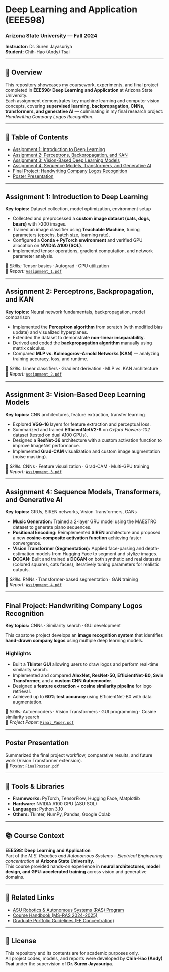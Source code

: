 # Deep Learning and Application (EEE598)

### Arizona State University — Fall 2024  
**Instructor:** Dr. Suren Jayasuriya  
**Student:** Chih-Hao (Andy) Tsai

---

## 🧠 Overview
This repository showcases my coursework, experiments, and final project completed in **EEE598: Deep Learning and Application** at Arizona State University.  
Each assignment demonstrates key machine learning and computer vision concepts, covering **supervised learning, backpropagation, CNNs, transformers, and generative AI** — culminating in my final research project: *Handwriting Company Logos Recognition*.

---

## 📑 Table of Contents
- [Assignment 1: Introduction to Deep Learning](#assignment-1-introduction-to-deep-learning)
- [Assignment 2: Perceptrons, Backpropagation, and KAN](#assignment-2-perceptrons-backpropagation-and-kan)
- [Assignment 3: Vision-Based Deep Learning Models](#assignment-3-vision-based-deep-learning-models)
- [Assignment 4: Sequence Models, Transformers, and Generative AI](#assignment-4-sequence-models-transformers-and-generative-ai)
- [Final Project: Handwriting Company Logos Recognition](#final-project-handwriting-company-logos-recognition)
- [Poster Presentation](#poster-presentation)

---

## Assignment 1: Introduction to Deep Learning
**Key topics:** Dataset collection, model optimization, environment setup

- Collected and preprocessed a **custom image dataset (cats, dogs, bears)** with >200 images.
- Trained an image classifier using **Teachable Machine**, tuning parameters (epochs, batch size, learning rate).
- Configured a **Conda + PyTorch environment** and verified GPU allocation on **NVIDIA A100 (SOL)**.
- Implemented tensor operations, gradient computation, and network parameter analysis.

📘 *Skills:* Tensor basics · Autograd · GPU utilization  
📂 *Report:* [`Assignment_1.pdf`](./Assignment_1.pdf)

---

## Assignment 2: Perceptrons, Backpropagation, and KAN
**Key topics:** Neural network fundamentals, backpropagation, model comparison

- Implemented the **Perceptron algorithm** from scratch (with modified bias update) and visualized hyperplanes.
- Extended the dataset to demonstrate **non-linear inseparability**.
- Derived and coded the **backpropagation algorithm** manually using matrix calculus.
- Compared **MLP vs. Kolmogorov–Arnold Networks (KAN)** — analyzing training accuracy, loss, and runtime.

📘 *Skills:* Linear classifiers · Gradient derivation · MLP vs. KAN architecture  
📂 *Report:* [`Assignment_2.pdf`](./Assignment_2.pdf)

---

## Assignment 3: Vision-Based Deep Learning Models
**Key topics:** CNN architectures, feature extraction, transfer learning

- Explored **VGG-16** layers for feature extraction and perceptual loss.
- Summarized and trained **EfficientNetV2-S** on *Oxford Flowers-102* dataset (tested on dual A100 GPUs).
- Designed a **ResNet-36** architecture with a custom activation function to improve ImageNet performance.
- Implemented **Grad-CAM** visualization and custom image augmentation (noise masking).

📘 *Skills:* CNNs · Feature visualization · Grad-CAM · Multi-GPU training  
📂 *Report:* [`Assignment_3.pdf`](./Assignment_3.pdf)

---

## Assignment 4: Sequence Models, Transformers, and Generative AI
**Key topics:** GRUs, SIREN networks, Vision Transformers, GANs

- **Music Generation:** Trained a 2-layer GRU model using the MAESTRO dataset to generate piano sequences.  
- **Positional Encoding:** Reimplemented **SIREN** architecture and proposed a new **cosine-composite activation function** achieving faster convergence.  
- **Vision Transformer (Segmentation):** Applied face-parsing and depth-estimation models from Hugging Face to segment and stylize images.  
- **DCGAN:** Built and trained a **DCGAN** on both synthetic and real datasets (colored squares, cats faces), iteratively tuning parameters for realistic outputs.

📘 *Skills:* RNNs · Transformer-based segmentation · GAN training  
📂 *Report:* [`Assignment_4.pdf`](./Assignment_4.pdf)

---

## Final Project: Handwriting Company Logos Recognition
**Key topics:** CNNs · Similarity search · GUI development

This capstone project develops an **image recognition system** that identifies **hand-drawn company logos** using multiple deep learning models.

### Highlights
- Built a **Tkinter GUI** allowing users to draw logos and perform real-time similarity search.
- Implemented and compared **AlexNet, ResNet-50, EfficientNet-B0, Swin Transformer,** and a **custom CNN Autoencoder**.
- Designed a **feature extraction + cosine similarity pipeline** for logo retrieval.
- Achieved up to **60% test accuracy** using EfficientNet-B0 with data augmentation.

📘 *Skills:* Autoencoders · Vision Transformers · GUI programming · Cosine similarity search  
📂 *Project Paper:* [`Final_Paper.pdf`](./Final_Paper.pdf)

---

## Poster Presentation
Summarized the final project workflow, comparative results, and future work (Vision Transformer extension).  
📂 *Poster:* [`FinalPoster.pdf`](./FinalPoster.pdf)

---

## 🧩 Tools & Libraries
- **Frameworks:** PyTorch, TensorFlow, Hugging Face, Matplotlib  
- **Hardware:** NVIDIA A100 GPU (ASU SOL)  
- **Languages:** Python 3.10  
- **Others:** Tkinter, NumPy, Pandas, Google Colab

---

## 📚 Course Context
**EEE598: Deep Learning and Application**  
Part of the *M.S. Robotics and Autonomous Systems – Electrical Engineering concentration* at **Arizona State University**.  
This course provided hands-on experience in **neural architectures, model design, and GPU-accelerated training** across vision and generative domains.

---

## 🔗 Related Links
- [ASU Robotics & Autonomous Systems (RAS) Program](https://ras.engineering.asu.edu/)
- [Course Handbook (MS-RAS 2024-2025)](./RAS-Handbook-24-25.pdf)
- [Graduate Portfolio Guidelines (EE Concentration)](./Graduate-MS-RAS-EE-Portfolio-Instructions.pdf)

---

## 🧾 License
This repository and its contents are for academic purposes only.  
All project codes, models, and reports were developed by **Chih-Hao (Andy) Tsai** under the supervision of **Dr. Suren Jayasuriya**.

